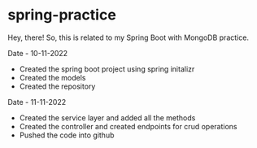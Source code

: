 # spring-practice

Hey, there! So, this is related to my Spring Boot with MongoDB practice.

Date - 10-11-2022
- Created the spring boot project using spring initalizr
- Created the models
- Created the repository

Date - 11-11-2022
- Created the service layer and added all the methods
- Created the controller and created endpoints for crud operations
- Pushed the code into github
